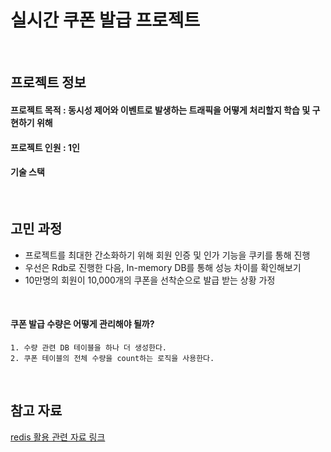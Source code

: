 # 실시간 쿠폰 발급 프로젝트

<br/>

## 프로젝트 정보

#### 프로젝트 목적 : 동시성 제어와 이벤트로 발생하는 트래픽을 어떻게 처리할지 학습 및 구현하기 위해
#### 프로젝트 인원 : 1인
#### 기술 스택

<br/>

## 고민 과정
- 프로젝트를 최대한 간소화하기 위해 회원 인증 및 인가 기능을 쿠키를 통해 진행
- 우선은 Rdb로 진행한 다음, In-memory DB를 통해 성능 차이를 확인해보기
- 10만명의 회원이 10,000개의 쿠폰을 선착순으로 발급 받는 상황 가정

<br/>

#### 쿠폰 발급 수량은 어떻게 관리해야 될까? <br/>
    1. 수량 관련 DB 테이블을 하나 더 생성한다.
    2. 쿠폰 테이블의 전체 수량을 count하는 로직을 사용한다.


<br/>

## 참고 자료
[redis 활용 관련 자료 링크](https://techblog.gccompany.co.kr/redis-kafka%EB%A5%BC-%ED%99%9C%EC%9A%A9%ED%95%9C-%EC%84%A0%EC%B0%A9%EC%88%9C-%EC%BF%A0%ED%8F%B0-%EC%9D%B4%EB%B2%A4%ED%8A%B8-%EA%B0%9C%EB%B0%9C%EA%B8%B0-feat-%EB%84%A4%EA%B3%A0%EC%99%95-ec6682e39731)



